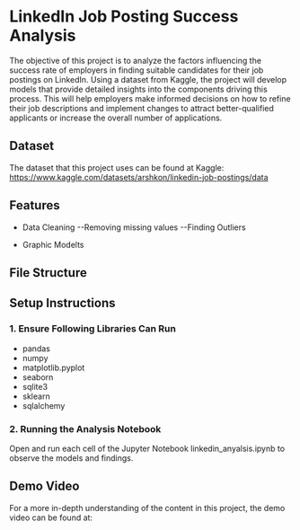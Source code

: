 # LinkedIn Job Posting Success Analysis
The objective of this project is to analyze the factors influencing the success rate of employers in finding suitable candidates for their job postings on LinkedIn. Using a dataset from Kaggle, the project will develop models that provide detailed insights into the components driving this process. This will help employers make informed decisions on how to refine their job descriptions and implement changes to attract better-qualified applicants or increase the overall number of applications.

## Dataset 
The dataset that this project uses can be found at Kaggle: https://www.kaggle.com/datasets/arshkon/linkedin-job-postings/data

## Features 
- Data Cleaning
   --Removing missing values
   --Finding Outliers
      
- Graphic Modelts 

## File Structure 


## Setup Instructions

### 1. Ensure Following Libraries Can Run 
  - pandas
  - numpy
  - matplotlib.pyplot
  - seaborn
  - sqlite3
  - sklearn
  - sqlalchemy

### 2. Running the Analysis Notebook 
Open and run each cell of the Jupyter Notebook linkedin_anyalsis.ipynb to observe the models and findings. 

## Demo Video 
For a more in-depth understanding of the content in this project, the demo video can be found at: 
